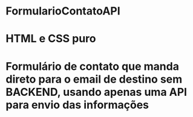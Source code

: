 # FormularioContatoAPI
# HTML e CSS puro
# Formulário de contato que manda direto para o email de destino sem BACKEND, usando apenas uma API para envio das informações
